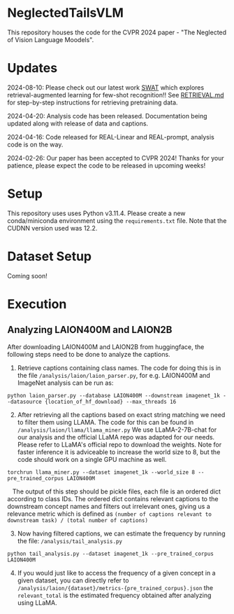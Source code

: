 # NeglectedTailsVLM
This repository houses the code for the CVPR 2024 paper - "The Neglected of Vision Language Moodels".

# Updates
2024-08-10: Please check out our latest work [SWAT](https://tian1327.github.io/SWAT/) which explores retrieval-augmented learning for few-shot recognition!! See [RETRIEVAL.md](https://github.com/tian1327/SWAT/blob/master/retrieval/RETRIEVAL.md) for step-by-step instructions for retrieving pretraining data.

2024-04-20: Analysis code has been released. Documentation being updated along with release of data and captions.

2024-04-16: Code released for REAL-Linear and REAL-prompt, analysis code is on the way.

2024-02-26: Our paper has been accepted to CVPR 2024! Thanks for your patience, please expect the code to be released in upcoming weeks!

# Setup

This repository uses uses Python v3.11.4. Please create a new conda/miniconda environment using the `requirements.txt` file. Note that the CUDNN version used was 12.2.

# Dataset Setup

Coming soon!

# Execution

## Analyzing LAION400M and LAION2B
After downloading LAION400M and LAION2B from huggingface, the following steps need to be done to analyze the captions.
1. Retrieve captions containing class names. The code for doing this is in the file `/analysis/laion/laion_parser.py`, for e.g. LAION400M and ImageNet analysis can be run as:
```
python laion_parser.py --database LAION400M --downstream imagenet_1k --datasource {location_of_hf_download} --max_threads 16
```
2. After retrieving all the captions based on exact string matching we need to filter them using LLAMA. The code for this can be found in `/analysis/laion/llama/llama_miner.py`
   We use LLaMA-2-7B-chat for our analysis and the official LLaMA repo was adapted for our needs. Please refer to LLaMA's official repo to download the weights. Note for faster 
   inference it is adviceable to increase the world size to 8, but the code should work on a single GPU machine as well.
```
torchrun llama_miner.py --dataset imagenet_1k --world_size 8 --pre_trained_corpus LAION400M
```
&nbsp;&nbsp;&nbsp;The output of this step should be pickle files, each file is an ordered dict according to class IDs. The ordered dict contains relevant captions to the downstream concept names and filters out irrelevant ones, giving us a relevance metric which is defined as `(number of captions relevant to downstream task) / (total number of captions)` 
  
3. Now having filtered captions, we can estimate the frequency by running the file: `/analysis/tail_analysis.py`
```
python tail_analysis.py --dataset imagenet_1k --pre_trained_corpus LAION400M
```
4. If you would just like to access the frequency of a given concept in a given dataset, you can directly refer to `/analysis/laion/{dataset}/metrics-{pre_trained_corpus}.json` the `relevant_total` is the estimated frequency obtained after analyzing using LLaMA.
